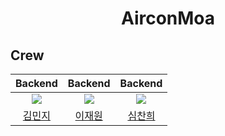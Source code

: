 <h1 align="middle"> AirconMoa </h1>

## Crew
|Backend|Backend|Backend|
|:----:|:----:|:----:|
<a href="https://github.com/minjgziii"><img src="https://avatars.githubusercontent.com/u/104371003?v=4"></a>|<a href="https://github.com/jaewonLeeKOR"><img src="https://avatars.githubusercontent.com/u/58386334?v=4"></a>|<a href="https://github.com/lxxyxin"><img src="https://avatars.githubusercontent.com/u/98477056?v=4"></a>|
|<a href="https://github.com/minjgziii">김민지|<a href="https://github.com/jaewonLeeKOR">이재원|<a href="https://github.com/kick-sim">심찬희|
